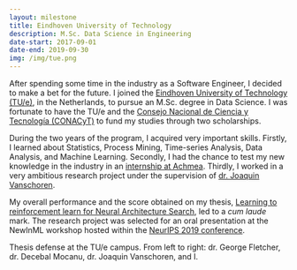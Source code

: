 ```yaml
---
layout: milestone
title: Eindhoven University of Technology
description: M.Sc. Data Science in Engineering
date-start: 2017-09-01
date-end: 2019-09-30
img: /img/tue.png
---
```


After spending some time in the industry as a Software Engineer, I decided to make a bet for the future. I joined the <a href="http://www.tue.nl/en" target="_blank">Eindhoven University of Technology (TU/e)</a>, in the Netherlands, to pursue an M.Sc. degree in Data Science. I was fortunate to have the TU/e and the <a href="https://www.conacyt.gob.mx" target="_blank">Consejo Nacional de Ciencia y Tecnología (CONACyT)</a> to fund my studies through two scholarships.
 
During the two years of the program, I acquired very important skills. Firstly, I learned about Statistics, Process Mining, Time-series Analysis, Data Analysis, and Machine Learning. Secondly, I had the chance to test my new knowledge in the industry in an <a href="{{ site.baseurl }}/resume/cv-v-achmea/">internship at Achmea</a>. Thirdly, I worked in a very ambitious research project under the supervision of <a href="https://joaquinvanschoren.github.io" target="_blank">dr. Joaquin Vanschoren</a>.

My overall performance and the score obtained on my thesis, <a href="https://arxiv.org/abs/1911.03769" target="_blank">Learning to reinforcement learn for Neural Architecture Search</a>, led to a *cum laude* mark. The research project was selected for an oral presentation at the NewInML workshop hosted within the <a href="https://nips.cc/Conferences/2019" target="_blank">NeurIPS 2019 conference</a>.

<div class="img_row">
	<img class="col three" src="{{ site.baseurl }}/img/pic-tue-thesis.jpg" alt="" title="Thesis defense at TU/e"/>
</div>
<div class="col three caption">
	Thesis defense at the TU/e campus. From left to right: dr. George Fletcher, dr. Decebal Mocanu, dr. Joaquin Vanschoren, and I.
</div>

